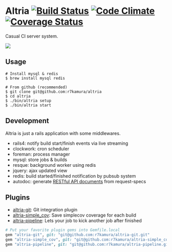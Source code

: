 # Altria [![Build Status](https://travis-ci.org/r7kamura/altria.png?branch=master)](https://travis-ci.org/r7kamura/altria) [![Code Climate](https://codeclimate.com/github/r7kamura/altria.png)](https://codeclimate.com/github/r7kamura/altria) [![Coverage Status](https://coveralls.io/repos/r7kamura/altria/badge.png)](https://coveralls.io/r/r7kamura/altria)
Casual CI server system.

![](http://gifzo.net/f2zmQFtkzv.gif)

## Usage
```
# Install mysql & redis
$ brew install mysql redis

# From github (recommended)
$ git clone git@github.com:r7kamura/altria
$ cd altria
$ ./bin/altria setup
$ ./bin/altria start
```

## Development
Altria is just a rails application with some middlewares.

* rails4: notify build start/finish events via live streaming
* clockwork: cron scheduler
* foreman: process manager
* mysql: store jobs & builds
* resque: background worker using redis
* jquery: ajax updated view
* redis: build started/finished notification by pubsub system
* autodoc: generate [RESTful API documents](https://github.com/r7kamura/altria/blob/master/doc) from request-specs

## Plugins
* [altria-git](https://github.com/r7kamura/altria-git): Git integration plugin
* [altria-simple_cov](https://github.com/r7kamura/altria-simple_cov): Save simplecov coverage for each build
* [altria-pipeline](https://github.com/r7kamura/altria-pipeline): Lets your job to kick another job after finished

```ruby
# Put your favorite plugin gems into Gemfile.local
gem "altria-git", git: "git@github.com:r7kamura/altria-git.git"
gem "altria-simple_cov", git: "git@github.com:r7kamura/altria-simple_cov.git"
gem "altria-pipeline", git: "git@github.com:r7kamura/altria-pipeline.git"
```
